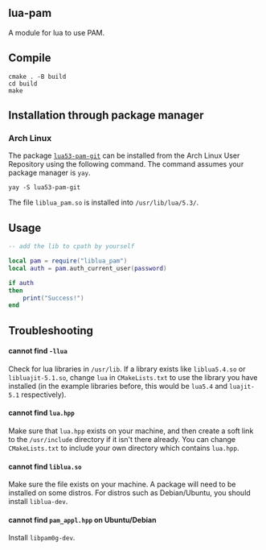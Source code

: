 ## lua-pam
A module for lua to use PAM.

## Compile
```shell
cmake . -B build
cd build
make
```

## Installation through package manager

### Arch Linux

The package [`lua53-pam-git`](https://aur.archlinux.org/packages/lua53-pam-git/) can be installed from the Arch Linux User Repository using the following command. The command assumes your package manager is `yay`.

```
yay -S lua53-pam-git
```

The file `liblua_pam.so` is installed into `/usr/lib/lua/5.3/`.

## Usage
```lua
-- add the lib to cpath by yourself

local pam = require("liblua_pam")
local auth = pam.auth_current_user(password)

if auth
then
    print("Success!")
end
```

## Troubleshooting
#### cannot find `-llua`
Check for lua libraries in `/usr/lib`. If a library exists like `liblua5.4.so` or `libluajit-5.1.so`, change `lua` in `CMakeLists.txt` to use the library you have installed (in the example libraries before, this would be `lua5.4` and `luajit-5.1` respectively).
#### cannot find `lua.hpp`
Make sure that `lua.hpp` exists on your machine, and then create a soft link to the `/usr/include` directory if it isn't there already. You can change `CMakeLists.txt` to include your own directory which contains `lua.hpp`.
#### cannot find `liblua.so`
Make sure the file exists on your machine. A package will need to be installed on some distros. For distros such as Debian/Ubuntu, you should install `liblua-dev`.
#### cannot find `pam_appl.hpp` on Ubuntu/Debian
Install `libpam0g-dev`.

